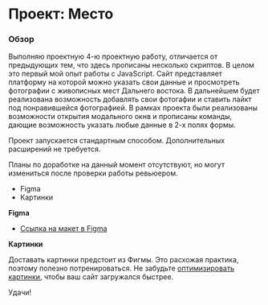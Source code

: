 # Проект: Место

### Обзор
Выполняю проектную 4-ю проектную работу, отличается от предыдующих тем, что здесь прописаны несколько скриптов. В целом это первый мой опыт работы с JavaScript. Сайт представляет платформу на которой можно указать свои данные и просмотреть фотографии с живописных мест Дальнего востока. В дальнейшем будет реализована возможность добавлять свои фотогафии и ставить лайкт под понравившейся фотографией. В рамках проекта были реализованы возможности открытия модального окнв и прописаны команды, дающие возможность указать любые данные в 2-х полях формы.

Проект запускается стандартным способом. Дополнительных расширений не требуется.

Планы по доработке на данный момент отсутствуют, но могут измениться после проверки работы ревьюером.

* Figma
* Картинки

**Figma**

* [Ссылка на макет в Figma](https://www.figma.com/file/2cn9N9jSkmxD84oJik7xL7/JavaScript.-Sprint-4?node-id=0%3A1)

**Картинки**

Доставать картинки предстоит из Фигмы. Это расхожая практика, поэтому полезно потренироваться.
Не забудьте [оптимизировать картинки](https://tinypng.com/), чтобы ваш сайт загружался быстрее.

Удачи!
